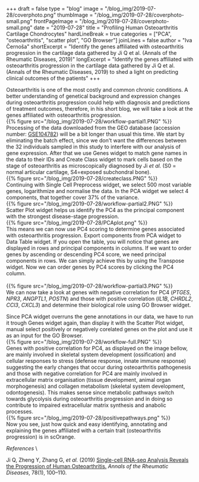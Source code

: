 +++
draft = false
type = "blog"
image = "/blog_img/2019-07-28/coverphoto.png"
thumbImage = "/blog_img/2019-07-28/coverphoto-small.png"
frontPageImage = "/blog_img/2019-07-28/coverphoto-small.png"
date = "2019-07-28"
title = "Profiling Human Osteoarthritis Cartilage Chondrocytes"
hardLineBreak = true 
categories = ["PCA", "osteoarthritis", "scatter plot", "GO Browser"]
joinLines = false
author = "Iva Černoša"
shortExcerpt = "Identify the genes affiliated with osteoarthritis progression in the cartilage data gathered by Ji Q et al. (Annals of the Rheumatic Diseases, 2019)" 
longExcerpt = "Identify the genes affiliated with osteoarthritis progression in the cartilage data gathered by Ji Q et al. (Annals of the Rheumatic Diseases, 2019) to shed a light on predicting clinical outcomes of the patients" 
+++

Osteoarthritis is one of the most costly and common chronic conditions. A better understanding of genetical background and expression changes during osteoarthritis progression could help with diagnosis and predictions of treatment outcomes, therefore, in his short blog, we will take a look at the genes affiliated with osteoarthritis progression.
\
{{% figure src="/blog_img/2019-07-28/workflow-partial1.PNG" %}}
\
Processing of the data downloaded from the GEO database (accession number: <a href= "https://www.ncbi.nlm.nih.gov/geo/query/acc.cgi?acc=GSE104782">GSE104782</a>) will be a bit longer than usual this time.  We start by eliminating the batch effect, since we don't want the differences between the 32 individuals sampled in this study to interfere with our analysis of gene expression. After that we use Genes widget to match gene names in the data to their IDs and Create Class widget to mark cells based on the stage of osteoarthritis as microscopically diagnosed by Ji <i>et al.</i> (S0 = normal articular cartilage, S4=exposed subchondral bone). 
\
{{% figure src="/blog_img/2019-07-28/createclass.PNG" %}}
\
Continuing with Single Cell Preprocess widget, we select 500 most variable genes, logarithmize and normalise the data. In the PCA widget we select 4 components, that together cover 37% of the variance. 
\
{{% figure src="/blog_img/2019-07-28/workflow-partial2.PNG" %}}
\
Scatter Plot widget helps us identify the PC4 as the principal component with the strongest disease-stage progression. 
\
{{% figure src="/blog_img/2019-07-28/PCAplot.png" %}}
\
This means we can now use PC4 scoring to determine genes associated with osteoarthritis progression. Export components from PCA widget to Data Table widget. If you open the table, you will notice that genes are displayed in rows and principal components in columns. If we want to order genes by ascending or descending PC4 score, we need principal components in rows. We can simply achieve this by using the Transpose widget. Now we can order genes by PC4 scores by clicking the PC4 column.  
\
{{% figure src="/blog_img/2019-07-28/workflow-partial3.PNG" %}}
\
We can now take a look at genes with negative correlation for PC4 (<i>PTGES</i>, <i>NPR3</i>, <i>ANGPTL1</i>, <i>POSTN</i>) and those with positive correlation (<i>IL1B</i>, <i>CHRDL2</i>, <i>CCl3</i>, <i>CXCL3</i>) and determine their biological role using GO Browser widget.

Since PCA widget overruns the gene annotations in our data, we have to run it trough Genes widget again, than display it with the Scatter Plot widget, manual select positively or negatively corelated genes on the plot and use it as an input for the GO Browser. 
\
{{% figure src="/blog_img/2019-07-28/workflow-full.PNG" %}}
\
Genes with positive correlation for PC4, as displayed on the image bellow, are mainly involved in skeletal system development (ossification) and cellular responses to stress (defense response, innate immune response) suggesting the early changes that occur during osteoarthritis pathogenesis and those with negative correlation for PC4 are mainly involved in extracellular matrix organisation (tissue development, animal organ morphogenesis) and collagen metabolism (skeletal system development, odontogenesis). This makes sense since metabolic pathways switch towards glycolysis during osteoarthritis progression and in doing so contribute to impaired extracellular matrix synthesis and anabolic processes. 
\
{{% figure src="/blog_img/2019-07-28/positivepathways.png" %}}
\
Now you see, just how quick and easy identifying, annotating and explaining the genes affiliated with a certain trait (osteoarthritis progression) is in scOrange.

*References* 
\

Ji Q, Zheng Y, Zhang G, <i>et al.</i> (2019) <a href= "https://ard.bmj.com/content/78/1/100.long"> Single-cell RNA-seq Analysis Reveals the Progression of Human Osteoarthritis.</a> <i> Annals of the Rheumatic Diseases</i>, 78(1), 100–110. 